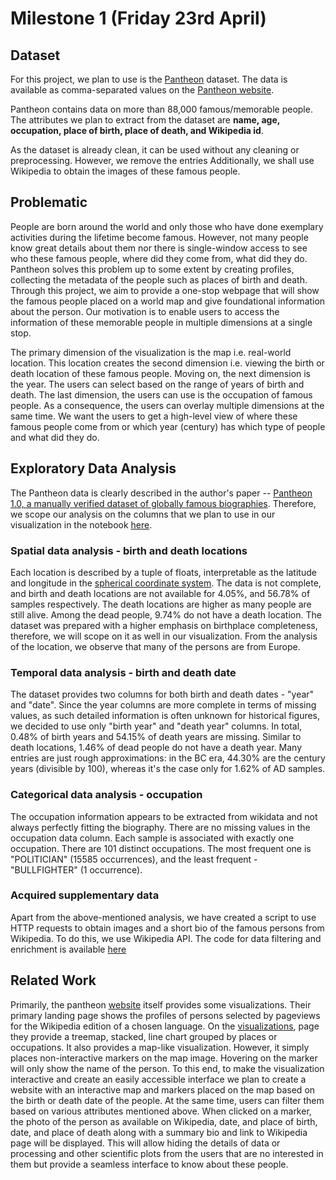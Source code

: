 # Milestone 1 (Friday 23rd April)

## Dataset

For this project, we plan to use is the [Pantheon](https://pantheon.world/) dataset. The data is available as comma-separated values on the [Pantheon website](https://storage.googleapis.com/pantheon-public-data/person_2020_update.csv.bz2).

Pantheon contains data on more than 88,000 famous/memorable people. The attributes we plan to extract from the dataset are **name, age, occupation, place of birth, place of death, and Wikipedia id**.

As the dataset is already clean, it can be used without any cleaning or preprocessing. However, we remove the entries Additionally, we shall use Wikipedia to obtain the images of these famous people.

## Problematic

People are born around the world and only those who have done exemplary activities during the lifetime become famous. However, not many people know great details about them nor there is single-window access to see who these famous people, where did they come from, what did they do. Pantheon solves this problem up to some extent by creating profiles, collecting the metadata of the people such as places of birth and death. Through this project, we aim to provide a one-stop webpage that will show the famous people placed on a world map and give foundational information about the person. Our motivation is to enable users to access the information of these memorable people in multiple dimensions at a single stop.

The primary dimension of the visualization is the map i.e. real-world location. This location creates the second dimension i.e. viewing the birth or death location of these famous people. Moving on, the next dimension is the year. The users can select based on the range of years of birth and death. The last dimension, the users can use is the occupation of famous people. As a consequence, the users can overlay multiple dimensions at the same time. We want the users to get a high-level view of where these famous people come from or which year (century) has which type of people and what did they do.

## Exploratory Data Analysis

The Pantheon data is clearly described in the author's paper -- [Pantheon 1.0, a manually verified dataset of globally famous biographies](https://arxiv.org/abs/1502.07310). Therefore, we scope our analysis on the columns that we plan to use in our visualization in the notebook [here](https://github.com/com-480-data-visualization/data-visualization-project-2021-famousworld/blob/main/notebooks/PantheonExploratory.ipynb).

### Spatial data analysis - birth and death locations

Each location is described by a tuple of floats, interpretable as the latitude and longitude in the [spherical coordinate system](https://en.wikipedia.org/wiki/Reference_ellipsoid#Coordinates). The data is not complete, and birth and death locations are not available for 4.05%, and 56.78% of samples respectively. The death locations are higher as many people are still alive. Among the dead people, 9.74% do not have a death location. The dataset was prepared with a higher emphasis on birthplace completeness, therefore, we will scope on it as well in our visualization. From the analysis of the location, we observe that many of the persons are from Europe.

### Temporal data analysis - birth and death date

The dataset provides two columns for both birth and death dates - "year" and "date". Since the year columns are more complete in terms of missing values, as such detailed information is often unknown for historical figures, we decided to use only "birth year" and "death year" columns. In total, 0.48% of birth years and 54.15% of death years are missing. Similar to death locations, 1.46% of dead people do not have a death year. Many entries are just rough approximations: in the BC era, 44.30% are the century years (divisible by 100), whereas it's the case only for 1.62% of AD samples.

### Categorical data analysis - occupation

The occupation information appears to be extracted from wikidata and not always perfectly fitting the biography. There are no missing values in the occupation data column. Each sample is associated with exactly one occupation. There are 101 distinct occupations. The most frequent one is "POLITICIAN" (15585 occurrences), and the least frequent - "BULLFIGHTER" (1 occurrence).

### Acquired supplementary data

Apart from the above-mentioned analysis, we have created a script to use HTTP requests to obtain images and a short bio of the famous persons from Wikipedia. To do this, we use Wikipedia API. The code for data filtering and enrichment is available [here](https://github.com/com-480-data-visualization/data-visualization-project-2021-famousworld/blob/main/src/process.py)

## Related Work

Primarily, the pantheon [website](https://pantheon.world/) itself provides some visualizations. Their primary landing page shows the profiles of persons selected by pageviews for the Wikipedia edition of a chosen language. On the [visualizations](https://pantheon.world/explore/viz), page they provide a treemap, stacked, line chart grouped by places or occupations. It also provides a map-like visualization. However, it simply places non-interactive markers on the map image. Hovering on the marker will only show the name of the person. To this end, to make the visualization interactive and create an easily accessible interface we plan to create a website with an interactive map and markers placed on the map based on the birth or death date of the people. At the same time, users can filter them based on various attributes mentioned above. When clicked on a marker, the photo of the person as available on Wikipedia, date, and place of birth, date, and place of death along with a summary bio and link to Wikipedia page will be displayed. This will allow hiding the details of data or processing and other scientific plots from the users that are no interested in them but provide a seamless interface to know about these people.
